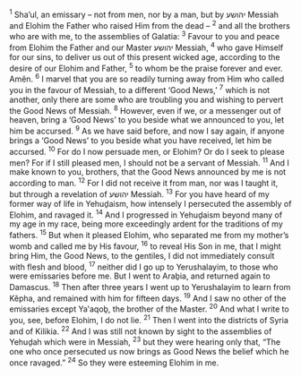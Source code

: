 <sup>1</sup> Sha’ul, an emissary – not from men, nor by a man, but by יהושע Messiah and Elohim the Father who raised Him from the dead –
<sup>2</sup> and all the brothers who are with me, to the assemblies of Galatia:
<sup>3</sup> Favour to you and peace from Elohim the Father and our Master יהושע Messiah,
<sup>4</sup> who gave Himself for our sins, to deliver us out of this present wicked age, according to the desire of our Elohim and Father,
<sup>5</sup> to whom be the praise forever and ever. Amĕn.
<sup>6</sup> I marvel that you are so readily turning away from Him who called you in the favour of Messiah, to a different ‘Good News,’
<sup>7</sup> which is not another, only there are some who are troubling you and wishing to pervert the Good News of Messiah.
<sup>8</sup> However, even if we, or a messenger out of heaven, bring a ‘Good News’ to you beside what we announced to you, let him be accursed.
<sup>9</sup> As we have said before, and now I say again, if anyone brings a ‘Good News’ to you beside what you have received, let him be accursed.
<sup>10</sup> For do I now persuade men, or Elohim? Or do I seek to please men? For if I still pleased men, I should not be a servant of Messiah.
<sup>11</sup> And I make known to you, brothers, that the Good News announced by me is not according to man.
<sup>12</sup> For I did not receive it from man, nor was I taught it, but through a revelation of יהושע Messiah.
<sup>13</sup> For you have heard of my former way of life in Yehuḏaism, how intensely I persecuted the assembly of Elohim, and ravaged it.
<sup>14</sup> And I progressed in Yehuḏaism beyond many of my age in my race, being more exceedingly ardent for the traditions of my fathers.
<sup>15</sup> But when it pleased Elohim, who separated me from my mother’s womb and called me by His favour,
<sup>16</sup> to reveal His Son in me, that I might bring Him, the Good News, to the gentiles, I did not immediately consult with flesh and blood,
<sup>17</sup> neither did I go up to Yerushalayim, to those who were emissaries before me. But I went to Araḇia, and returned again to Damascus.
<sup>18</sup> Then after three years I went up to Yerushalayim to learn from Kĕpha, and remained with him for fifteen days.
<sup>19</sup> And I saw no other of the emissaries except Ya‛aqoḇ, the brother of the Master.
<sup>20</sup> And what I write to you, see, before Elohim, I do not lie.
<sup>21</sup> Then I went into the districts of Syria and of Kilikia.
<sup>22</sup> And I was still not known by sight to the assemblies of Yehuḏah which were in Messiah,
<sup>23</sup> but they were hearing only that, “The one who once persecuted us now brings as Good News the belief which he once ravaged.”
<sup>24</sup> So they were esteeming Elohim in me.

